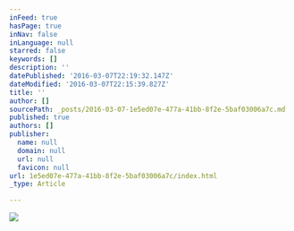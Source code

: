 ```yaml
---
inFeed: true
hasPage: true
inNav: false
inLanguage: null
starred: false
keywords: []
description: ''
datePublished: '2016-03-07T22:19:32.147Z'
dateModified: '2016-03-07T22:15:39.827Z'
title: ''
author: []
sourcePath: _posts/2016-03-07-1e5ed07e-477a-41bb-8f2e-5baf03006a7c.md
published: true
authors: []
publisher:
  name: null
  domain: null
  url: null
  favicon: null
url: 1e5ed07e-477a-41bb-8f2e-5baf03006a7c/index.html
_type: Article

---
```

![](https://the-grid-user-content.s3-us-west-2.amazonaws.com/a6f4e23a-b1cd-4ac7-86fe-c9c385760589.jpg)